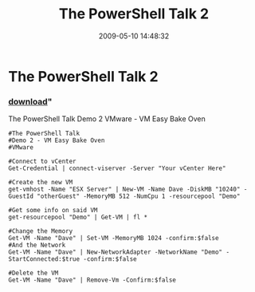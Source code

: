 ﻿---
pid:            1088
parent:         0
children:       
poster:         Cody Bunch
title:          The PowerShell Talk 2
date:           2009-05-10 14:48:32
format:         posh
---

# The PowerShell Talk 2

### [download](1088.ps1)"

The PowerShell Talk Demo 2 VMware - VM Easy Bake Oven

```posh
#The PowerShell Talk
#Demo 2 - VM Easy Bake Oven
#VMware

#Connect to vCenter
Get-Credential | connect-viserver -Server "Your vCenter Here"

#Create the new VM
get-vmhost -Name "ESX Server" | New-VM -Name Dave -DiskMB "10240" -GuestId "otherGuest" -MemoryMB 512 -NumCpu 1 -resourcepool "Demo" 

#Get some info on said VM
get-resourcepool "Demo" | Get-VM | fl *

#Change the Memory
Get-VM -Name "Dave" | Set-VM -MemoryMB 1024 -confirm:$false
#And the Network
Get-VM -Name "Dave" | New-NetworkAdapter -NetworkName "Demo" -StartConnected:$true -confirm:$false

#Delete the VM
Get-VM -Name "Dave" | Remove-Vm -Confirm:$false
```
